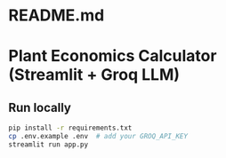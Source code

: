 # README.md

# Plant Economics Calculator (Streamlit + Groq LLM)

## Run locally
```bash
pip install -r requirements.txt
cp .env.example .env  # add your GROQ_API_KEY
streamlit run app.py
